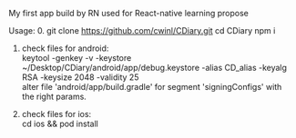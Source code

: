 My first app build by RN used for React-native learning propose

Usage:
0. 
git clone https://github.com/cwinl/CDiary.git
cd  CDiary
npm   i


1. check files for android:  
  keytool -genkey -v -keystore ~/Desktop/CDiary/android/app/debug.keystore -alias CD_alias -keyalg RSA -keysize 2048 -validity 25  
  alter file 'android/app/build.gradle' for segment 'signingConfigs' with the right params.


2. check files for ios:  
  cd ios  &&  pod install
